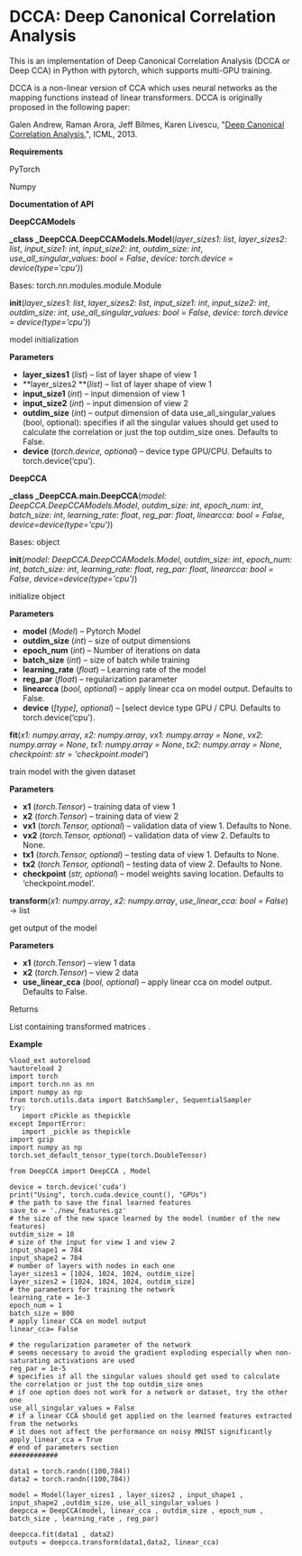 

# **DCCA: Deep Canonical Correlation Analysis**

This is an implementation of Deep Canonical Correlation Analysis (DCCA or Deep CCA) in Python with pytorch, which supports multi-GPU training.

DCCA is a non-linear version of CCA which uses neural networks as the mapping functions instead of linear transformers. DCCA is originally proposed in the following paper:

Galen Andrew, Raman Arora, Jeff Bilmes, Karen Livescu, "[Deep Canonical Correlation Analysis.](http://www.jmlr.org/proceedings/papers/v28/andrew13.pdf)", ICML, 2013.

**Requirements**

PyTorch

Numpy

**Documentation of API**

**DeepCCAModels**

**_class _DeepCCA.DeepCCAModels.Model**(_layer_sizes1: list_, _layer_sizes2: list_, _input_size1: int_, _input_size2: int_, _outdim_size: int_, _use_all_singular_values: bool = False_, _device: torch.device = device(type='cpu')_)

Bases: torch.nn.modules.module.Module

**__init__**(_layer_sizes1: list_, _layer_sizes2: list_, _input_size1: int_, _input_size2: int_, _outdim_size: int_, _use_all_singular_values: bool = False_, _device: torch.device = device(type='cpu')_)

model initialization

**Parameters**



*   **layer_sizes1** (_list_) – list of layer shape of view 1
*   **layer_sizes2 **(_list_) – list of layer shape of view 1
*   **input_size1** (_int_) – input dimension of view 1
*   **input_size2** (_int_) – input dimension of view 2
*   **outdim_size** (_int_) – output dimension of data use_all_singular_values (bool, optional): specifies if all the singular values should get used to calculate the correlation or just the top outdim_size ones. Defaults to False.
*   **device** (_torch.device, optional_) – device type GPU/CPU. Defaults to torch.device(‘cpu’).

**DeepCCA**

**_class _DeepCCA.main.DeepCCA**(_model: DeepCCA.DeepCCAModels.Model_, _outdim_size: int_, _epoch_num: int_, _batch_size: int_, _learning_rate: float_, _reg_par: float_, _linearcca: bool = False_, _device=device(type='cpu')_)

Bases: object

**__init__**(_model: DeepCCA.DeepCCAModels.Model_, _outdim_size: int_, _epoch_num: int_, _batch_size: int_, _learning_rate: float_, _reg_par: float_, _linearcca: bool = False_, _device=device(type='cpu')_)

initialize object

**Parameters**



*   **model** (_Model_) – Pytorch Model
*   **outdim_size** (_int_) – size of output dimensions
*   **epoch_num** (_int_) – Number of iterations on data
*   **batch_size** (_int_) – size of batch while training
*   **learning_rate** (_float_) – Learning rate of the model
*   **reg_par** (_float_) – regularization parameter
*   **linearcca** (_bool, optional_) – apply linear cca on model output. Defaults to False.
*   **device** (_[type], optional_) – [select device type GPU / CPU. Defaults to torch.device(‘cpu’).

**fit**(_x1: numpy.array_, _x2: numpy.array_, _vx1: numpy.array = None_, _vx2: numpy.array = None_, _tx1: numpy.array = None_, _tx2: numpy.array = None_, _checkpoint: str = 'checkpoint.model'_)

train model with the given dataset

**Parameters**



*   **x1** (_torch.Tensor_) – training data of view 1
*   **x2** (_torch.Tensor_) – training data of view 2
*   **vx1** (_torch.Tensor, optional_) – validation data of view 1. Defaults to None.
*   **vx2** (_torch.Tensor, optional_) – validation data of view 2. Defaults to None.
*   **tx1** (_torch.Tensor, optional_) – testing data of view 1. Defaults to None.
*   **tx2** (_torch.Tensor, optional_) – testing data of view 2. Defaults to None.
*   **checkpoint** (_str, optional_) – model weights saving location. Defaults to ‘checkpoint.model’.

**transform**(_x1: numpy.array_, _x2: numpy.array_, _use_linear_cca: bool = False_) → list

get output of the model

**Parameters**



*   **x1** (_torch.Tensor_) – view 1 data
*   **x2** (_torch.Tensor_) – view 2 data
*   **use_linear_cca** (_bool, optional_) – apply linear cca on model output. Defaults to False.

Returns

List containing transformed matrices .



**Example**


```
%load_ext autoreload
%autoreload 2
import torch
import torch.nn as nn
import numpy as np
from torch.utils.data import BatchSampler, SequentialSampler
try:
   import cPickle as thepickle
except ImportError:
   import _pickle as thepickle
import gzip
import numpy as np
torch.set_default_tensor_type(torch.DoubleTensor)

from DeepCCA import DeepCCA , Model

device = torch.device('cuda')
print("Using", torch.cuda.device_count(), "GPUs")
# the path to save the final learned features
save_to = './new_features.gz'
# the size of the new space learned by the model (number of the new features)
outdim_size = 10
# size of the input for view 1 and view 2
input_shape1 = 784
input_shape2 = 784
# number of layers with nodes in each one
layer_sizes1 = [1024, 1024, 1024, outdim_size]
layer_sizes2 = [1024, 1024, 1024, outdim_size]
# the parameters for training the network
learning_rate = 1e-3
epoch_num = 1
batch_size = 800
# apply linear CCA on model output
linear_cca= False

# the regularization parameter of the network
# seems necessary to avoid the gradient exploding especially when non-saturating activations are used
reg_par = 1e-5
# specifies if all the singular values should get used to calculate the correlation or just the top outdim_size ones
# if one option does not work for a network or dataset, try the other one
use_all_singular_values = False
# if a linear CCA should get applied on the learned features extracted from the networks
# it does not affect the performance on noisy MNIST significantly
apply_linear_cca = True
# end of parameters section
############

data1 = torch.randn((100,784))
data2 = torch.randn((100,784))

model = Model(layer_sizes1 , layer_sizes2 , input_shape1 , input_shape2 ,outdim_size, use_all_singular_values )
deepcca = DeepCCA(model, linear_cca , outdim_size , epoch_num , batch_size , learning_rate , reg_par)

deepcca.fit(data1 , data2)
outputs = deepcca.transform(data1,data2, linear_cca)
```



